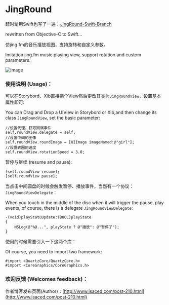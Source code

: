 JingRound
=========

赶时髦用Swift也写了一遍：[JingRound-Swift-Branch](https://github.com/isaced/JingRound/tree/swift)

rewritten from Objective-C to Swift...

仿jing.fm的音乐播放视图，支持旋转和自定义参数。


Imitation jing.fm music playing view, support rotation and custom parameters.

![image](https://raw.github.com/isaced/JingRound/master/Screenshot.png)

### 使用说明 (Usage)：

可以在Storybord、Xib直接拖个View然后更改其类为`JingRoundView`，设置基本属性即可:

You can Drag and Drop a UIView in Storybord or Xib,and then change its class `JingRoundView`, set the basic parameter:

```
//设置代理，获取回调事件
self.roundView.delegate = self;
//设置中间的图像
self.roundView.roundImage = [UIImage imageNamed:@"girl"]; 
//设置转圈的速度
self.roundView.rotationSpeed = 3.0;
```

暂停与继续 (resume and pause):

```
[self.roundView resume];
[self.roundView pause];
```

当点击中间圆盘的时候会触发暂停、播放事件，当然有一个协议：`JingRoundViewDelegate`：

When you touch in the middle of the disc when it will trigger the pause, play events, of course, there is a delegate `JingRoundViewDelegate`:

```
-(void)playStatuUpdate:(BOOL)playState
{
    NSLog(@"%@...", playState ? @"播放": @"暂停了");
}
```
使用的时候需要引入一下这两个库：

Of course, you need to import two framework:

```
#import <QuartzCore/QuartzCore.h>
#import <CoreGraphics/CoreGraphics.h>
```

### 欢迎反馈 (Welcomes feedback)：

作者博客发布页面(Author)：[http://www.isaced.com/post-210.html](http://www.isaced.com/post-210.html) 
